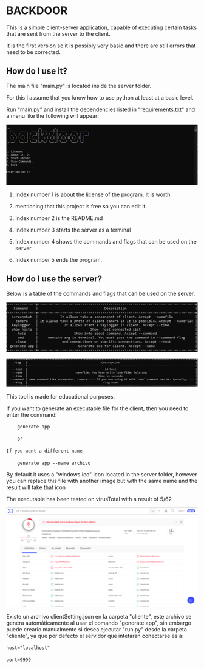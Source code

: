 # BACKDOOR

This is a simple client-server application, capable of executing certain tasks that are sent from the server to the client.

It is the first version so it is possibly very basic and there are still errors that need to be corrected.


## How do I use it?
The main file "main.py" is located inside the server folder.

For this I assume that you know how to use python at least at a basic level.

Run "main.py" and install the dependencies listed in "requirements.txt" and a menu like the following will appear:

![alt text](https://github.com/harol1997/backdoor/blob/main/img/menu.png)

1. Index number 1 is about the license of the program. It is worth

2. mentioning that this project is free so you can edit it.

3. Index number 2 is the README.md

4. Index number 3 starts the server as a terminal

5. Index number 4 shows the commands and flags that can be used on the server.

6. Index number 5 ends the program.


## How do I use the server?

Below is a table of the commands and flags that can be used on the server.

![commands.png](https://github.com/harol1997/backdoor/blob/main/img/commands.PNG)

![flags.png](https://github.com/harol1997/backdoor/blob/main/img/flags.PNG)


This tool is made for educational purposes.

If you want to generate an executable file for the client, then you need to enter the command:

        generate app

        or

    If you want a different name

        generate app --name archivo

By default it uses a "windows.ico" icon located in the server folder, however you can replace this file with another image but with the same name and the result will take that icon

The executable has been tested on virusTotal with a result of 5/62

![virustotal.png](https://github.com/harol1997/backdoor/blob/main/img/virustotal.PNG)

Existe un archivo clientSetting.json en la carpeta "cliente", este archivo se genera automáticamente al usar el comando "generate app", sin embargo puede crearlo manualmente si desea ejecutar "run.py" desde la carpeta "cliente", ya que por defecto el servidor que intetaran conectarse es a:

    host="localhost"

    port=9999